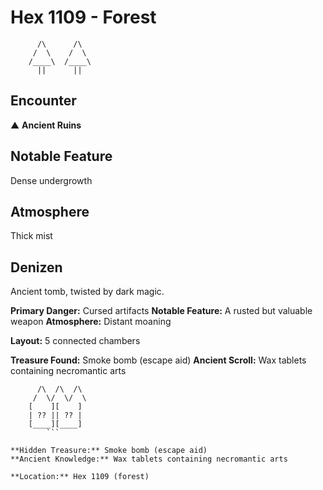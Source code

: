 # Hex 1109 - Forest
```
      /\      /\
     /  \    /  \
    /____\  /____\
      ||      ||
```

## Encounter

▲ **Ancient Ruins**

## Notable Feature

Dense undergrowth

## Atmosphere

Thick mist

## Denizen

Ancient tomb, twisted by dark magic.

**Primary Danger:** Cursed artifacts
**Notable Feature:** A rusted but valuable weapon
**Atmosphere:** Distant moaning

**Layout:** 5 connected chambers

**Treasure Found:** Smoke bomb (escape aid)
**Ancient Scroll:** Wax tablets containing necromantic arts


```
      /\  /\  /\
     /  \/  \/  \
    [    ][    ]
    | ?? || ?? |
    [____][____]
        ```

**Hidden Treasure:** Smoke bomb (escape aid)
**Ancient Knowledge:** Wax tablets containing necromantic arts

**Location:** Hex 1109 (forest)
